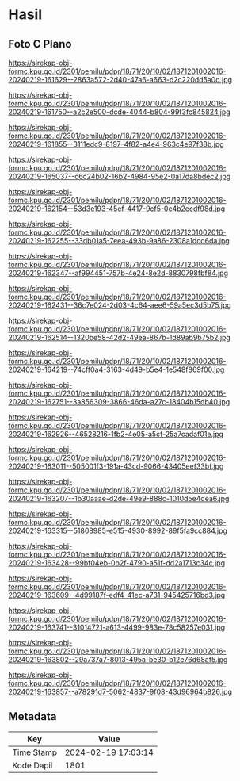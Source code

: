 # Hasil

## Foto C Plano

https://sirekap-obj-formc.kpu.go.id/2301/pemilu/pdpr/18/71/20/10/02/1871201002016-20240219-161629--2863a572-2d40-47a6-a663-d2c220dd5a0d.jpg

https://sirekap-obj-formc.kpu.go.id/2301/pemilu/pdpr/18/71/20/10/02/1871201002016-20240219-161750--a2c2e500-dcde-4044-b804-99f3fc845824.jpg

https://sirekap-obj-formc.kpu.go.id/2301/pemilu/pdpr/18/71/20/10/02/1871201002016-20240219-161855--3111edc9-8197-4f82-a4e4-963c4e97f38b.jpg

https://sirekap-obj-formc.kpu.go.id/2301/pemilu/pdpr/18/71/20/10/02/1871201002016-20240219-165037--c6c24b02-16b2-4984-95e2-0a17da8bdec2.jpg

https://sirekap-obj-formc.kpu.go.id/2301/pemilu/pdpr/18/71/20/10/02/1871201002016-20240219-162154--53d3e193-45ef-4417-9cf5-0c4b2ecdf98d.jpg

https://sirekap-obj-formc.kpu.go.id/2301/pemilu/pdpr/18/71/20/10/02/1871201002016-20240219-162255--33db01a5-7eea-493b-9a86-2308a1dcd6da.jpg

https://sirekap-obj-formc.kpu.go.id/2301/pemilu/pdpr/18/71/20/10/02/1871201002016-20240219-162347--af994451-757b-4e24-8e2d-8830798fbf84.jpg

https://sirekap-obj-formc.kpu.go.id/2301/pemilu/pdpr/18/71/20/10/02/1871201002016-20240219-162431--36c7e024-2d03-4c64-aee6-59a5ec3d5b75.jpg

https://sirekap-obj-formc.kpu.go.id/2301/pemilu/pdpr/18/71/20/10/02/1871201002016-20240219-162514--1320be58-42d2-49ea-867b-1d89ab9b75b2.jpg

https://sirekap-obj-formc.kpu.go.id/2301/pemilu/pdpr/18/71/20/10/02/1871201002016-20240219-164219--74cff0a4-3163-4d49-b5e4-1e548f869f00.jpg

https://sirekap-obj-formc.kpu.go.id/2301/pemilu/pdpr/18/71/20/10/02/1871201002016-20240219-162751--3a856309-3866-46da-a27c-18404b15db40.jpg

https://sirekap-obj-formc.kpu.go.id/2301/pemilu/pdpr/18/71/20/10/02/1871201002016-20240219-162926--46528216-1fb2-4e05-a5cf-25a7cadaf01e.jpg

https://sirekap-obj-formc.kpu.go.id/2301/pemilu/pdpr/18/71/20/10/02/1871201002016-20240219-163011--505001f3-191a-43cd-9066-43405eef33bf.jpg

https://sirekap-obj-formc.kpu.go.id/2301/pemilu/pdpr/18/71/20/10/02/1871201002016-20240219-163207--1b30aaae-d2de-49e9-888c-1010d5e4dea6.jpg

https://sirekap-obj-formc.kpu.go.id/2301/pemilu/pdpr/18/71/20/10/02/1871201002016-20240219-163315--51808985-e515-4930-8992-89f5fa9cc884.jpg

https://sirekap-obj-formc.kpu.go.id/2301/pemilu/pdpr/18/71/20/10/02/1871201002016-20240219-163428--99bf04eb-0b2f-4790-a51f-dd2a1713c34c.jpg

https://sirekap-obj-formc.kpu.go.id/2301/pemilu/pdpr/18/71/20/10/02/1871201002016-20240219-163609--4d99187f-edf4-41ec-a731-945425716bd3.jpg

https://sirekap-obj-formc.kpu.go.id/2301/pemilu/pdpr/18/71/20/10/02/1871201002016-20240219-163741--31014721-a613-4499-983e-78c58257e031.jpg

https://sirekap-obj-formc.kpu.go.id/2301/pemilu/pdpr/18/71/20/10/02/1871201002016-20240219-163802--29a737a7-8013-495a-be30-b12e76d68af5.jpg

https://sirekap-obj-formc.kpu.go.id/2301/pemilu/pdpr/18/71/20/10/02/1871201002016-20240219-163857--a78291d7-5062-4837-9f08-43d96964b826.jpg


## Metadata

| Key        | Value               |
| ---------- | ------------------- |
| Time Stamp | 2024-02-19 17:03:14 |
| Kode Dapil | 1801                |



